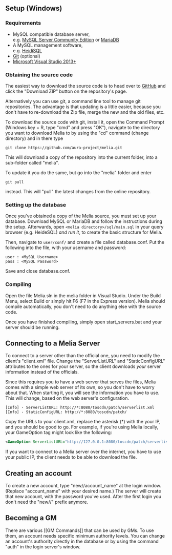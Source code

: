 ## Setup (Windows)

### Requirements

* MySQL compatible database server,  
e.g. [MySQL Server Community Edition](http://dev.mysql.com/downloads/mysql/) or [MariaDB](http://mariadb.org/)
* A MySQL management software,  
  e.g. [HeidiSQL](http://www.heidisql.com/)
* [Git](http://git-scm.com/downloads) (optional)
* [Microsoft Visual Studio 2013+](http://www.visualstudio.com/en-us/downloads/download-visual-studio-vs#d-express-windows-desktop)

### Obtaining the source code

The easiest way to download the source code is to head over to [GitHub](https://github.com/aura-project/melia) and click the "Download ZIP" button on the repository's page.

Alternatively you can use git, a command line tool to manage git repositories. The advantage is that updating is a little easier, because you don't have to re-download the Zip file, merge the new and the old files, etc.

To download the source code with git, install it, open the Command Prompt (Windows key + R, type "cmd" and press "OK"), navigate to the directory you want to download Melia to by using the "cd" command (change directory) and in there type
```
git clone https://github.com/aura-project/melia.git
```
This will download a copy of the repository into the current folder, into a sub-folder called "melia".

To update it you do the same, but go into the "melia" folder and enter
```
git pull
```
instead. This will "pull" the latest changes from the online repository.

### Setting up the database

Once you've obtained a copy of the Melia source, you must set up your database. Download MySQL or MariaDB and follow the instructions during the setup. Afterwards, open `<melia directory>/sql/main.sql` in your query browser (e.g. HeideSQL) *and run it*, to create the basic structure for Melia.

Then, navigate to `user/conf/` and create a file called database.conf.
Put the following into the file, with your username and password:
```
user : <MySQL Username>
pass : <MySQL Password>
```
Save and close database.conf.

### Compiling

Open the file Melia.sln in the melia folder in Visual Studio. Under the Build Menu, select Build or simply hit F6 (F7 in the Express version). Melia should compile automatically, you don't need to do anything else with the source code.

Once you have finished compiling, simply open start_servers.bat and your server should be running.

## Connecting to a Melia Server

To connect to a server other than the official one, you need to modify the client's "client.xml" file. Change the "ServerListURL" and "StaticConfigURL" attributes to the ones for your server, so the client downloads *your* server information instead of the officials.

Since this requires you to have a web server that serves the files, Melia comes with a simple web server of its own, so you don't have to worry about that. When starting it, you will see the information you have to use. This will change, based on the web server's configuration.

```text
[Info] - ServerListURL: http://*:8080/toscdn/patch/serverlist.xml
[Info] - StaticConfigURL: http://*:8080/toscdn/patch/
```

Copy the URLs to your client.xml, replace the asterisk (*) with the your IP, and you should be good to go. For example, if you're using Melia locally, your GameOption tag might look like the following:

```xml
<GameOption ServerListURL="http://127.0.0.1:8080/toscdn/patch/serverlist.xml" StaticConfigURL="http://127.0.0.1:8080/toscdn/patch/" [...]
```

If you want to connect to a Melia server over the internet, you have to use your public IP, the client needs to be able to download the file.

## Creating an account

To create a new account, type "new//account_name" at the login window. (Replace "account_name" with your desired name.) The server will create that new account, with the password you've used. After the first login you don't need the "new//" prefix anymore.

## Becoming a GM

There are various [[GM Commands]] that can be used by GMs. To use them, an account needs specific minimum authority levels. You can change an account's authority directly in the database or by using the command "auth" in the login server's window.